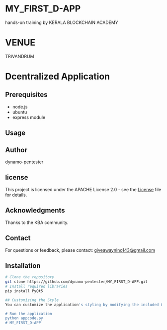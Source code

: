 # MY_FIRST_D-APP
hands-on training by KERALA BLOCKCHAIN ACADEMY

# VENUE
 TRIVANDRUM

# Dcentralized Application

## Prerequisites

- node.js
- ubuntu
- express module
  
## Usage


## Author

dynamo-pentester

## license
This project is licensed under the APACHE License 2.0 - see the [License](./LICENSE) file for details.

## Acknowledgments

Thanks to the KBA community.

## Contact

For questions or feedback, please contact: giveawaynino143@gmail.com


## Installation

```bash
# Clone the repository
git clone https://github.com/dynamo-pentester/MY_FIRST_D-APP.git
# Install required libraries
pip install PyQt5

## Customizing the Style
You can customize the application's styling by modifying the included CSS file (theme.css).

# Run the application
python appcode.py
# MY_FIRST_D-APP
